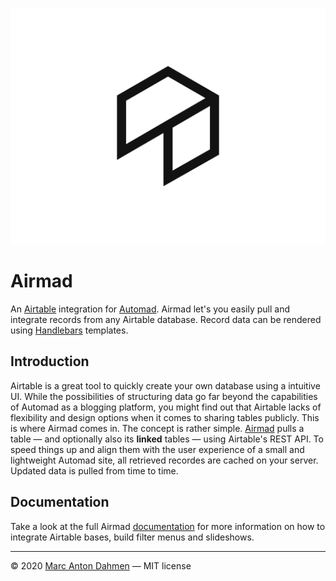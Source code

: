 ![](https://raw.githubusercontent.com/marcantondahmen/automad-airmad/master/airmad.svg)

# Airmad

An [Airtable](https://airtable.com) integration for [Automad](https://automad.org). Airmad let's you easily pull and integrate records from any Airtable database. Record data can be rendered using [Handlebars](https://handlebarsjs.com) templates.


## Introduction

Airtable is a great tool to quickly create your own database using a intuitive UI. While the possibilities of structuring data go far beyond the capabilities of Automad as a blogging platform, you might find out that Airtable lacks of flexibility and design options when it comes to sharing tables publicly. This is where Airmad comes in. The concept is rather simple. [Airmad](https://airmad.readthedocs.io) pulls a table &mdash; and optionally also its **linked** tables &mdash; using Airtable's REST API. To speed things up and align them with the user experience of a small and lightweight Automad site, all retrieved recordes are cached on your server. Updated data is pulled from time to time.    

## Documentation

Take a look at the full Airmad [documentation](https://airmad.readthedocs.io) for more information on how to integrate Airtable bases, build filter menus and slideshows.

---

&copy; 2020 [Marc Anton Dahmen](https://marcdahmen.de) &mdash; MIT license